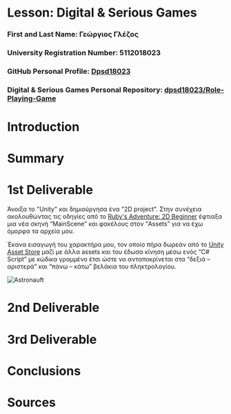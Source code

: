 # Lesson: Digital & Serious Games

### First and Last Name: Γεώργιος Γλέζος
### University Registration Number: 5112018023
### GitHub Personal Profile: [Dpsd18023](https://github.com/dpsd18023)
### Digital & Serious Games Personal Repository: [dpsd18023/Role-Playing-Game](https://github.com/dpsd18023/Role-Playing-Game)

# Introduction


# Summary

[]()

# 1st Deliverable

Άνοιξα το "Unity" και δημιούργησα ένα "2D project". Στην συνέχεια ακολουθώντας τις οδηγίες από το [Ruby's Adventure: 2D Beginner](https://learn.unity.com/project/ruby-s-2d-rpg?uv=2020.3) έφτιαξα μια νέα σκηνή “MainScene”  και φακέλους στον “Assets” για να έχω όμορφα τα αρχεία μου.

Έκανα εισαγωγή του χαρακτήρα μου, τον οποίο πήρα δωρεάν από το [Unity Asset Store](https://assetstore.unity.com/) μαζί με άλλα assets και του έδωσα κίνηση μέσω ενός “C# Script” με κώδικα γραμμένο έτσι ώστε να ανταποκρίνεται στα “δεξιά – αριστερά” και “πάνω – κάτω” βελάκια  του πληκτρολογίου.

![Astronauft](https://user-images.githubusercontent.com/115796095/201093736-6660ebf1-5172-4a40-b248-2424b596d12c.png)


# 2nd Deliverable


# 3rd Deliverable 


# Conclusions


# Sources
